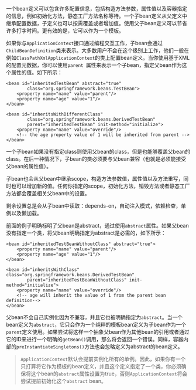 一个bean定义可以包含许多配置信息，包括构造方法参数，属性值以及容器指定的信息，例如初始化方法，静态工厂方法名称等待。一个子bean定义从父定义中继承配置数据，子定义也可以按需覆盖或者增加值。使用父子bean定义可以节省许多打字时间。更有效的是，它可以作为一个模板。

如果你与`ApplicationContext`接口通过编程交互工作，子bean会通过`ChildBeanDefinition`类来表示。大多数用户不会在这个级别上工作，他们一般在例如`ClassPathXmlApplicationContext`的类上配置bean定义。当你使用基于XML的配置元数据，你可以使用`parent `属性来表示一个子bean，指定父bean作为这个属性的值。如下所示：

```
<bean id="inheritedTestBean" abstract="true"
        class="org.springframework.beans.TestBean">
    <property name="name" value="parent"/>
    <property name="age" value="1"/>
</bean>

<bean id="inheritsWithDifferentClass"
        class="org.springframework.beans.DerivedTestBean"
        parent="inheritedTestBean" init-method="initialize">  
    <property name="name" value="override"/>
    <!-- the age property value of 1 will be inherited from parent -->
</bean>
```

一个子bean如果没有指定class则使用父bean的class，但是也能够覆盖父bean的class。在后一种情况下，子bean的类必须要与父bean兼容（也就是必须能接受父bean的属性值）。

子bean也会从父bean中继承scope，构造方法参数值，属性值以及方法重写，同时也可以增加新的值。任何你指定的scope，初始化方法，销毁方法或者静态工厂方法都会覆盖相关父bean中的设置。

剩余设置总是会从子bean中读取：depends-on，自动注入模式，依赖检查，单例以及懒加载。

前面的例子明确标明了父bean是abstract，通过使用`abstract`属性。如果父bean没有指定一个类，将父bean明确指定为abstract是必需的，如下所示：

```
<bean id="inheritedTestBeanWithoutClass" abstract="true">
    <property name="name" value="parent"/>
    <property name="age" value="1"/>
</bean>

<bean id="inheritsWithClass" class="org.springframework.beans.DerivedTestBean"
        parent="inheritedTestBeanWithoutClass" init-method="initialize">
    <property name="name" value="override"/>
    <!-- age will inherit the value of 1 from the parent bean definition-->
</bean>
```

父bean不会自己实例化因为不兼容，并且它也被明确指定为`abstract`。当一个bean定义为`abstract`，它只会作为一个纯粹的模板bean定义为子bean作为一个`parent`定义使用。如果尝试将这样一个抽象父bean作为其他bean的引用或者通过它的ID来进行一个明确的`getBean()`调用，那么将会返回一个错误。同样，容器内部的`preInstantiateSingletons()`方法也会忽略定义为abstract的bean定义。

> `ApplicationContext`默认会提前实例化所有的单例。因此，如果你有一个只打算将它作为模板的bean定义，并且这个定义指定了一个类，你必须确保将这个bean的`abstract`属性设置为true，否则`ApplicationContext`将会尝试提前初始化这个`abstract` bean。
